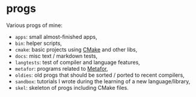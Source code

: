 # progs

Various progs of mine:
  * `apps`: small almost-finished apps,
  * `bin`: helper scripts,
  * `cmake`: basic projects using [CMake](https://cmake.org/) and other libs,
  * `docs`: misc text / markdown tests,
  * `langtests`: test of compiler and language features,
  * `metafor`: programs related to [Metafor](http://metafor.ltas.ulg.ac.be/),
  * `oldies`: old progs that should be sorted / ported to recent compilers,
  * `sandbox`: tutorials I wrote during the learning of a new language/library,
  * `skel`: skeleton of progs including CMake files.
